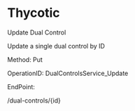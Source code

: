 #     Thycotic


Update Dual Control

Update a single dual control by ID

Method: Put

OperationID: DualControlsService_Update

EndPoint:

/dual-controls/{id}
